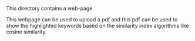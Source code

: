 This directory contains a web-page

This webpage can be used to upload a pdf and this pdf can be used to show the highlighted keywords based on the similarity index algorithms like cosine similarity.
